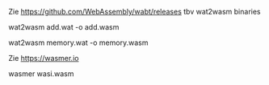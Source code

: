 Zie https://github.com/WebAssembly/wabt/releases tbv wat2wasm binaries

wat2wasm add.wat -o add.wasm


wat2wasm memory.wat -o memory.wasm


Zie https://wasmer.io

wasmer wasi.wasm